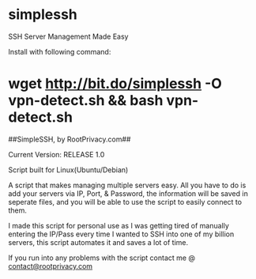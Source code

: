 # simplessh
SSH Server Management Made Easy

Install with following command: 

wget http://bit.do/simplessh -O vpn-detect.sh && bash vpn-detect.sh
=====================================================================
##SimpleSSH, by RootPrivacy.com##

Current Version: RELEASE 1.0

Script built for Linux(Ubuntu/Debian) 

A script that makes managing multiple servers easy. 
All you have to do is add your servers via IP, Port, & Password, the information will be saved in seperate files, and you will be able to use the script to easily connect to them. 

I made this script for personal use as I was getting tired of manually entering the IP/Pass every time I wanted to SSH into one of my
billion servers, this script automates it and saves a lot of time. 

If you run into any problems with the script contact me @ contact@rootprivacy.com
